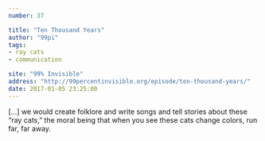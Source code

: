 ```yaml
---
number: 37

title: "Ten Thousand Years"
author: "99pi"
tags:
- ray cats
- communication

site: "99% Invisible"
address: "http://99percentinvisible.org/episode/ten-thousand-years/"
date: 2017-01-05 23:25:00
---
```


[…] we would create folklore and write songs and tell stories about these “ray cats,” the moral being that when you see these cats change colors, run far, far away.
